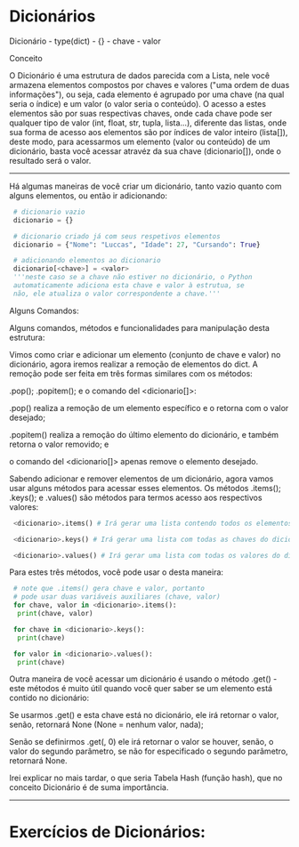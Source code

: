 # Dicionários

Dicionário - type(dict) - {} - chave - valor


Conceito

O Dicionário é uma estrutura de dados parecida com a Lista,
nele você armazena elementos compostos por chaves e valores
("uma ordem de duas informações"), ou seja, cada elemento é
agrupado por uma chave (na qual seria o índice) e um valor
(o valor seria o conteúdo). O acesso a estes elementos são
por suas respectivas chaves, onde cada chave pode ser
qualquer tipo de valor (int, float, str, tupla, lista...),
diferente das listas, onde sua forma de acesso aos elementos
são por índices de valor inteiro (lista[<int>]), deste modo,
para acessarmos um elemento (valor ou conteúdo) de um dicionário,
basta você acessar atravéz da sua chave (dicionario[<chave>]),
onde o resultado será o valor.
____________________________________________________________
Há algumas maneiras de você criar um dicionário, tanto vazio
quanto com alguns elementos, ou então ir adicionando:

~~~python
 # dicionario vazio
 dicionario = {} 

 # dicionario criado já com seus respetivos elementos
 dicionario = {"Nome": "Luccas", "Idade": 27, "Cursando": True}

 # adicionando elementos ao dicionario
 dicionario[<chave>] = <valor>
 '''neste caso se a chave não estiver no dicionário, o Python
 automaticamente adiciona esta chave e valor à estrutua, se
 não, ele atualiza o valor correspondente a chave.'''
~~~



Alguns Comandos:

Alguns comandos, métodos e funcionalidades para manipulação
desta estrutura:

Vimos como criar e adicionar um elemento (conjunto de chave e
valor) no dicionário, agora iremos realizar a remoção de
elementos do dict. A remoção pode ser feita em três formas
similares com os métodos:

<dicionario>.pop(<chave>);
<dicionario>.popitem();
e o comando del <dicionario[<chave>]>:

 .pop(<chave>) realiza a remoção de um elemento
 específico e o retorna com o valor desejado;

 .popitem() realiza a remoção do último elemento do
 dicionário, e também retorna o valor removido; e

 o comando del <dicionario[<chave>]> apenas remove o
 elemento desejado.

Sabendo adicionar e remover elementos de um dicionário, agora
vamos usar alguns métodos para acessar esses elementos. Os
métodos <dicionario>.items(); <dicionario>.keys(); e
<dicionario>.values() são métodos para termos acesso aos
respectivos valores:

~~~python
 <dicionario>.items() # Irá gerar uma lista contendo todos os elementos (dentro de uma tupla) do dicionário;

 <dicionario>.keys() # Irá gerar uma lista com todas as chaves do dicionário;

 <dicionario>.values() # Irá gerar uma lista com todas os valores do dicionário.
~~~
  
Para estes três métodos, você pode usar o <for> desta maneira:

~~~python
 # note que .items() gera chave e valor, portanto
 # pode usar duas variáveis auxiliares (chave, valor)
 for chave, valor in <dicionario>.items():
  print(chave, valor)

 for chave in <dicionario>.keys():
  print(chave)

 for valor in <dicionario>.values():
  print(chave)
~~~

Outra maneira de você acessar um dicionário é usando o método
<dicinario>.get(<chave>) - este métodos é muito útil quando
você quer saber se um elemento está contido no dicionário:

 Se usarmos <dicinario>.get(<chave>) e esta chave está no
 dicionário, ele irá retornar o valor, senão, retornará
 None (None = nenhum valor, nada);

 Senão se definirmos <dicinario>.get(<chave>, 0) ele irá
 retornar o valor se houver, senão, o valor do segundo
 parâmetro, se não for especificado o segundo parâmetro,
 retornará None.

Irei explicar no mais tardar, o que seria Tabela Hash (função hash),
que no conceito Dicionário é de suma importância.

_____________________________________________________________________
  
  
# Exercícios de Dicionários:
